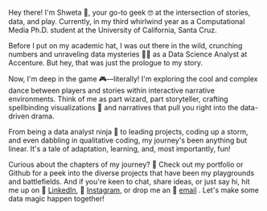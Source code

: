 
Hey there! I'm Shweta 🌟, your go-to geek 🤓 at the intersection of stories, data, and play. Currently, in my third whirlwind year as a Computational Media Ph.D. student at the University of California, Santa Cruz.

Before I put on my academic hat, I was out there in the wild, crunching numbers and unraveling data mysteries 🕵️‍♀️ as a Data Science Analyst at Accenture. But hey, that was just the prologue to my story.

Now, I'm deep in the game 🎮—literally! I'm exploring the cool and complex dance between players and stories within interactive narrative environments. Think of me as part wizard, part storyteller, crafting spellbinding visualizations 🌈 and narratives that pull you right into the data-driven drama.

From being a data analyst ninja 🥷 to leading projects, coding up a storm, and even dabbling in qualitative coding, my journey's been anything but linear. It's a tale of adaptation, learning, and, most importantly, fun!

Curious about the chapters of my journey? 📖 Check out my portfolio or Github for a peek into the diverse projects that have been my playgrounds and battlefields. And if you're keen to chat, share ideas, or just say hi, hit me up on 💼 [LinkedIn]([https://www.linkedin.com/in/sisodiyashwetaiitr/]), 📸 [Instagram]([https://www.instagram.com/shwetasisodiya?igsh=MmVlMjlkMTBhMg%3D%3D&utm_source=qr]), or drop me an 📧 [email]([mailto:sksisodi@ucsc.edu]) . Let's make some data magic happen together!

